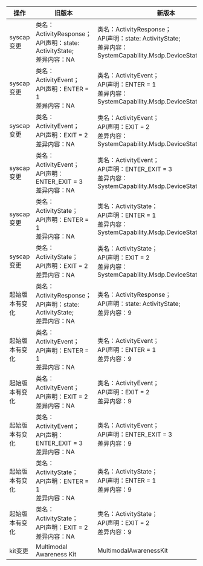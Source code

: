 | 操作 | 旧版本 | 新版本 | d.ts文件 |
| ---- | ------ | ------ | -------- |
|syscap变更|类名：ActivityResponse；<br>API声明：state: ActivityState;<br>差异内容：NA|类名：ActivityResponse；<br>API声明：state: ActivityState;<br>差异内容：SystemCapability.Msdp.DeviceStatus.Stationary|api/@ohos.stationary.d.ts|
|syscap变更|类名：ActivityEvent；<br>API声明：ENTER = 1<br>差异内容：NA|类名：ActivityEvent；<br>API声明：ENTER = 1<br>差异内容：SystemCapability.Msdp.DeviceStatus.Stationary|api/@ohos.stationary.d.ts|
|syscap变更|类名：ActivityEvent；<br>API声明：EXIT = 2<br>差异内容：NA|类名：ActivityEvent；<br>API声明：EXIT = 2<br>差异内容：SystemCapability.Msdp.DeviceStatus.Stationary|api/@ohos.stationary.d.ts|
|syscap变更|类名：ActivityEvent；<br>API声明：ENTER_EXIT = 3<br>差异内容：NA|类名：ActivityEvent；<br>API声明：ENTER_EXIT = 3<br>差异内容：SystemCapability.Msdp.DeviceStatus.Stationary|api/@ohos.stationary.d.ts|
|syscap变更|类名：ActivityState；<br>API声明：ENTER = 1<br>差异内容：NA|类名：ActivityState；<br>API声明：ENTER = 1<br>差异内容：SystemCapability.Msdp.DeviceStatus.Stationary|api/@ohos.stationary.d.ts|
|syscap变更|类名：ActivityState；<br>API声明：EXIT = 2<br>差异内容：NA|类名：ActivityState；<br>API声明：EXIT = 2<br>差异内容：SystemCapability.Msdp.DeviceStatus.Stationary|api/@ohos.stationary.d.ts|
|起始版本有变化|类名：ActivityResponse；<br>API声明：state: ActivityState;<br>差异内容：NA|类名：ActivityResponse；<br>API声明：state: ActivityState;<br>差异内容：9|api/@ohos.stationary.d.ts|
|起始版本有变化|类名：ActivityEvent；<br>API声明：ENTER = 1<br>差异内容：NA|类名：ActivityEvent；<br>API声明：ENTER = 1<br>差异内容：9|api/@ohos.stationary.d.ts|
|起始版本有变化|类名：ActivityEvent；<br>API声明：EXIT = 2<br>差异内容：NA|类名：ActivityEvent；<br>API声明：EXIT = 2<br>差异内容：9|api/@ohos.stationary.d.ts|
|起始版本有变化|类名：ActivityEvent；<br>API声明：ENTER_EXIT = 3<br>差异内容：NA|类名：ActivityEvent；<br>API声明：ENTER_EXIT = 3<br>差异内容：9|api/@ohos.stationary.d.ts|
|起始版本有变化|类名：ActivityState；<br>API声明：ENTER = 1<br>差异内容：NA|类名：ActivityState；<br>API声明：ENTER = 1<br>差异内容：9|api/@ohos.stationary.d.ts|
|起始版本有变化|类名：ActivityState；<br>API声明：EXIT = 2<br>差异内容：NA|类名：ActivityState；<br>API声明：EXIT = 2<br>差异内容：9|api/@ohos.stationary.d.ts|
|kit变更|Multimodal Awareness Kit|MultimodalAwarenessKit|api/@ohos.stationary.d.ts|
